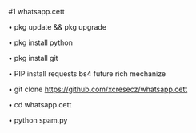 #1 whatsapp.cett


• pkg update && pkg upgrade


• pkg install python

• pkg install git

• PIP install requests bs4 future rich mechanize

• git clone https://github.com/xcresecz/whatsapp.cett

• cd whatsapp.cett 

• python spam.py
